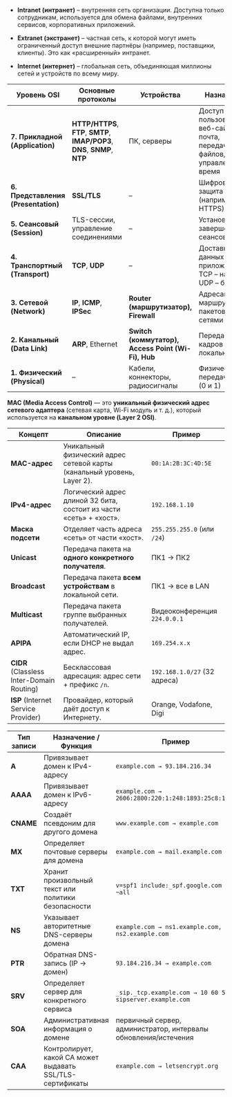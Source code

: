 - **Intranet (интранет)** – внутренняя сеть организации. Доступна только сотрудникам, используется для обмена файлами, внутренних сервисов, корпоративных приложений.
    
- **Extranet (экстранет)** – частная сеть, к которой могут иметь ограниченный доступ внешние партнёры (например, поставщики, клиенты). Это как «расширенный» интранет.
    
- **Internet (интернет)** – глобальная сеть, объединяющая миллионы сетей и устройств по всему миру.


| Уровень OSI                         | Основные протоколы                                                           | Устройства                                         | Назначение                                                                |
| ----------------------------------- | ---------------------------------------------------------------------------- | -------------------------------------------------- | ------------------------------------------------------------------------- |
| **7. Прикладной (Application)**     | **HTTP/HTTPS**, **FTP**, **SMTP**, **IMAP/POP3**, **DNS**, **SNMP**, **NTP** | ПК, серверы                                        | Доступ пользователя: веб-сайты, почта, передача файлов, управление, время |
| **6. Представления (Presentation)** | **SSL/TLS**                                                                  | –                                                  | Шифрование и защита данных (например, HTTPS)                              |
| **5. Сеансовый (Session)**          | TLS-сессии, управление соединениями                                          | –                                                  | Установление и завершение сеансов связи                                   |
| **4. Транспортный (Transport)**     | **TCP**, **UDP**                                                             | –                                                  | Доставка данных между приложениями: TCP – надёжно, UDP – быстро           |
| **3. Сетевой (Network)**            | **IP**, **ICMP**, **IPSec**                                                  | **Router (маршрутизатор), Firewall**               | Адресация и маршрутизация пакетов между сетями                            |
| **2. Канальный (Data Link)**        | **ARP**, Ethernet                                                            | **Switch (коммутатор), Access Point (Wi-Fi), Hub** | Передача кадров внутри локальной сети                                     |
| **1. Физический (Physical)**        | –                                                                            | Кабели, коннекторы, радиосигналы                   | Физическая передача битов (0 и 1)                                         |
**MAC (Media Access Control)** — это **уникальный физический адрес сетевого адаптера** (сетевая карта, Wi-Fi модуль и т. д.), который используется на **канальном уровне (Layer 2 OSI)**.



|Концепт|Описание|Пример|
|---|---|---|
|**MAC-адрес**|Уникальный физический адрес сетевой карты (канальный уровень, Layer 2).|`00:1A:2B:3C:4D:5E`|
|**IPv4-адрес**|Логический адрес длиной 32 бита, состоит из части «сеть» + «хост».|`192.168.1.10`|
|**Маска подсети**|Отделяет часть адреса «сеть» от части «хост».|`255.255.255.0` (или `/24`)|
|**Unicast**|Передача пакета на **одного конкретного получателя**.|ПК1 → ПК2|
|**Broadcast**|Передача пакета **всем устройствам** в локальной сети.|ПК1 → все в LAN|
|**Multicast**|Передача пакета группе выбранных получателей.|Видеоконференция `224.0.0.1`|
|**APIPA**|Автоматический IP, если DHCP не выдал адрес.|`169.254.x.x`|
|**CIDR** (Classless Inter-Domain Routing)|Бесклассовая адресация: адрес сети + префикс `/n`.|`192.168.1.0/27` (32 адреса)|
|**ISP** (Internet Service Provider)|Провайдер, который даёт доступ к Интернету.|Orange, Vodafone, Digi|

|Тип записи|Назначение / Функция|Пример|
|---|---|---|
|**A**|Привязывает домен к IPv4-адресу|`example.com → 93.184.216.34`|
|**AAAA**|Привязывает домен к IPv6-адресу|`example.com → 2606:2800:220:1:248:1893:25c8:1946`|
|**CNAME**|Создаёт псевдоним для другого домена|`www.example.com → example.com`|
|**MX**|Определяет почтовые серверы для домена|`example.com → mail.example.com`|
|**TXT**|Хранит произвольный текст или политики безопасности|`v=spf1 include:_spf.google.com ~all`|
|**NS**|Указывает авторитетные DNS-серверы домена|`example.com → ns1.example.com, ns2.example.com`|
|**PTR**|Обратная DNS-запись (IP → домен)|`93.184.216.34 → example.com`|
|**SRV**|Определяет сервер для конкретного сервиса|`_sip._tcp.example.com → 10 60 5060 sipserver.example.com`|
|**SOA**|Административная информация о домене|первичный сервер, администратор, интервалы обновления/истечения|
|**CAA**|Контролирует, какой CA может выдавать SSL/TLS-сертификаты|`example.com → letsencrypt.org`|

